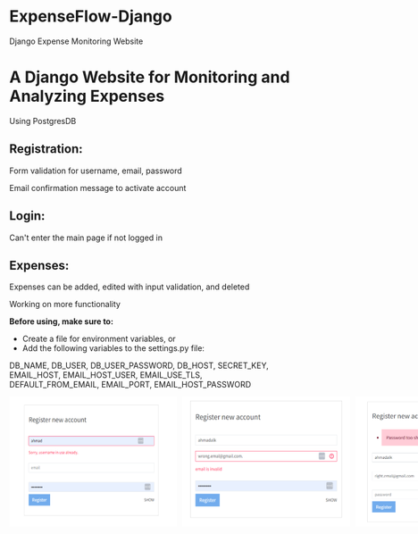 # ExpenseFlow-Django
<head>
    Django Expense Monitoring Website
</head>

<body>
    <h1>A Django Website for Monitoring and Analyzing Expenses</h1>
    <p>Using PostgresDB</p>
    <h2>Registration:</h2>
    <p>Form validation for username, email, password</p>
    <p>Email confirmation message to activate account</p>
    <h2>Login:</h2>
    <p>Can't enter the main page if not logged in</p>
    <h2>Expenses:</h2>
    <p>Expenses can be added, edited with input validation, and deleted</p>
    <p>Working on more functionality</p>
    <p><strong>Before using, make sure to:</strong></p>
    <ul>
        <li>Create a file for environment variables, or</li>
        <li>Add the following variables to the settings.py file:</li>
    </ul>
    <p>DB_NAME, DB_USER, DB_USER_PASSWORD, DB_HOST, SECRET_KEY, EMAIL_HOST, EMAIL_HOST_USER, EMAIL_USE_TLS,
        DEFAULT_FROM_EMAIL, EMAIL_PORT, EMAIL_HOST_PASSWORD</p>
</body>

<div style="display: flex;">
  
  <img src="screenshots/register1.PNG" alt="MAP" width="300" style="margin-right: 10px;">
  <img src="screenshots/register2.PNG" alt="DESC" width="300" style="margin-right: 10px;">
  <img src="screenshots/register3.PNG" alt="IMG" width="300" style="margin-right: 10px;">
  <img src="screenshots/expenses.PNG" alt="MAP" width="900"style="margin-right: 10px;">
  <img src="screenshots/addexpense.PNG" alt="MAP" width="900"style="margin-right: 10px;">
</div>
